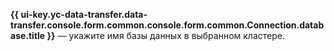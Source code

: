 **{{ ui-key.yc-data-transfer.data-transfer.console.form.common.console.form.common.Connection.database.title }}** — укажите имя базы данных в выбранном кластере.

